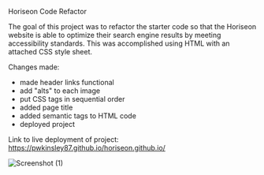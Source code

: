 Horiseon Code Refactor


The goal of this project was to refactor the starter code so that the Horiseon website is able to optimize their search engine results by meeting accessibility standards. This was accomplished using HTML with an attached CSS style sheet. 

Changes made: 
- made header links functional
- add "alts" to each image 
- put CSS tags in sequential order 
- added page title 
- added semantic tags to HTML code 
- deployed project 

Link to live deployment of project: https://pwkinsley87.github.io/horiseon.github.io/

![Screenshot (1)](https://user-images.githubusercontent.com/102868418/166130334-8e05d793-52f0-49f9-931c-9a846e5c6dd2.png)

